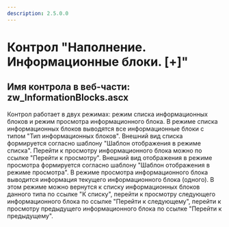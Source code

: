 ```yaml
---
description: 2.5.0.0
---
```


# Контрол "Наполнение. Информационные блоки. \[+\]"

## Имя контрола в веб-части: zw\_InformationBlocks.ascx

Контрол работает в двух режимах: режим списка информационных блоков и режим просмотра информационного блока. В режиме списка информационных блоков выводятся все информационные блоки с типом "Тип информационных блоков". Внешний вид списка формируется согласно шаблону "Шаблон отображения в режиме списка". Перейти к просмотру информационного блока можно по ссылке "Перейти к просмотру". Внешний вид отображения в режиме просмотра формируется согласно шаблону "Шаблон отображения в режиме просмотра". В режиме просмотра информационного блока выводится информация текущего информационного блока \(одного\). В этом режиме можно вернутся к списку информационных блоков данного типа по ссылке "К списку", перейти к просмотру следующего информационного блока по ссылке "Перейти к следующему", перейти к просмотру предыдущего информационного блока по ссылке "Перейти к предыдущему".

